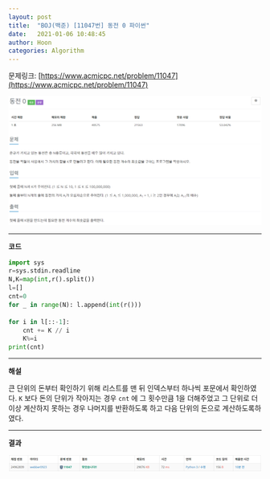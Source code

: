 ```yaml
---
layout: post
title:  "BOJ(백준) [11047번] 동전 0 파이썬"
date:   2021-01-06 10:48:45
author: Hoon
categories: Algorithm
---
```


문제링크: [https://www.acmicpc.net/problem/11047](https://www.acmicpc.net/problem/11047)

![동전문제.PNG](https://github.com/hoon-923/hoon-923.github.io/blob/main/_images/Algorithm/BOJ/11047/%EB%8F%99%EC%A0%84%EB%AC%B8%EC%A0%9C.PNG?raw=true)

-----

**코드**

~~~python
import sys
r=sys.stdin.readline
N,K=map(int,r().split())
l=[]
cnt=0
for _ in range(N): l.append(int(r()))

for i in l[::-1]:
	cnt += K // i
	K%=i
print(cnt)
~~~

----

**해설**

큰 단위의 돈부터 확인하기 위해 리스트를 맨 뒤 인덱스부터 하나씩 포문에서 확인하였다. `K` 보다 돈의 단위가 작아지는 경우 `cnt` 에 그 횟수만큼 1을 더해주었고 그 단위로 더 이상 계산하지 못하는 경우 나머지를 반환하도록 하고 다음 단위의 돈으로 계산하도록하였다.

----

**결과**

![동전결과.PNG](https://github.com/hoon-923/hoon-923.github.io/blob/main/_images/Algorithm/BOJ/11047/%EB%8F%99%EC%A0%84%EA%B2%B0%EA%B3%BC.PNG?raw=true)



